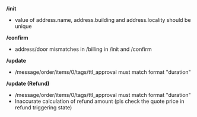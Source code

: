 **/init**
- value of address.name, address.building and address.locality should be unique

**/confirm**
- address/door mismatches in /billing in /init and /confirm

**/update**
- /message/order/items/0/tags/ttl_approval must match format "duration"

**/update (Refund)**
- /message/order/items/0/tags/ttl_approval must match format "duration"
- Inaccurate calculation of refund amount (pls check the quote price in refund triggering state)

